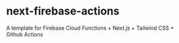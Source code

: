 # next-firebase-actions
A template for Firebase Cloud Functions + Next.js + Tailwind CSS + Github Actions
